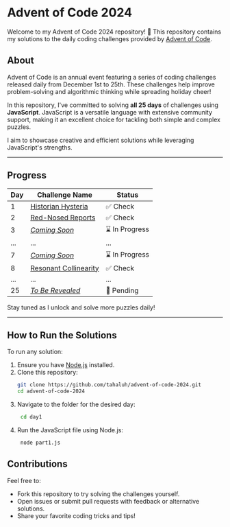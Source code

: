 # Advent of Code 2024

Welcome to my Advent of Code 2024 repository! 🎄 This repository contains my solutions to the daily coding challenges provided by [Advent of Code](https://adventofcode.com/2024).

## About

Advent of Code is an annual event featuring a series of coding challenges released daily from December 1st to 25th. These challenges help improve problem-solving and algorithmic thinking while spreading holiday cheer!

In this repository, I've committed to solving **all 25 days** of challenges using **JavaScript**. JavaScript is a versatile language with extensive community support, making it an excellent choice for tackling both simple and complex puzzles.

I aim to showcase creative and efficient solutions while leveraging JavaScript's strengths.

---

## Progress

| Day | Challenge Name                            | Status         |
| --- | ----------------------------------------- | -------------- |
| 1   | [Historian Hysteria](./day1/README.md)    | ✅ Check       |
| 2   | [Red-Nosed Reports](./day2/README.md)     | ✅ Check       |
| 3   | [_Coming Soon_](./README.md)              | ⌛ In Progress |
| ... | ...                                       | ...            |
| 7   | [_Coming Soon_](./README.md)              | ⌛ In Progress |
| 8   | [Resonant Collinearity](./day8/README.md) | ✅ Check       |
| ... | ...                                       | ...            |
| 25  | [_To Be Revealed_](./day25/README.md)     | 🚀 Pending     |

Stay tuned as I unlock and solve more puzzles daily!

---

## How to Run the Solutions

To run any solution:

1. Ensure you have [Node.js](https://nodejs.org/) installed.
2. Clone this repository:
   ```bash
   git clone https://github.com/tahaluh/advent-of-code-2024.git
   cd advent-of-code-2024
   ```
3. Navigate to the folder for the desired day:
   ```bash
    cd day1
   ```
4. Run the JavaScript file using Node.js:
   ```bash
    node part1.js
   ```

## Contributions

Feel free to:

- Fork this repository to try solving the challenges yourself.
- Open issues or submit pull requests with feedback or alternative solutions.
- Share your favorite coding tricks and tips!
